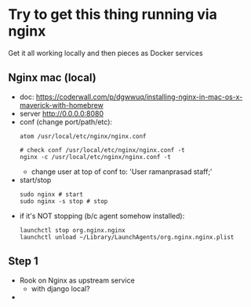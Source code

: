 # Try to get this thing running via nginx

Get it all working locally and then pieces as Docker services

## Nginx mac (local)

- doc: https://coderwall.com/p/dgwwuq/installing-nginx-in-mac-os-x-maverick-with-homebrew
- server http://0.0.0.0:8080
- conf (change port/path/etc):
    ```
    atom /usr/local/etc/nginx/nginx.conf

    # check conf /usr/local/etc/nginx/nginx.conf -t
    nginx -c /usr/local/etc/nginx/nginx.conf -t
    ```
  - change user at top of conf to: 'User ramanprasad staff;'
- start/stop
    ```
    sudo nginx # start
    sudo nginx -s stop # stop
    ```
- if it's NOT stopping (b/c agent somehow installed):
    ```
    launchctl stop org.nginx.nginx
    launchctl unload ~/Library/LaunchAgents/org.nginx.nginx.plist
    ```

## Step 1

- Rook on Nginx as upstream service
  - with django local?
-
